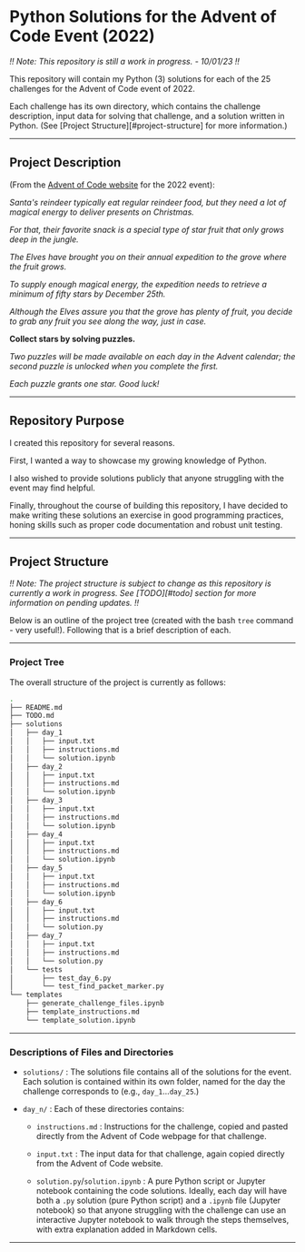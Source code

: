 # Python Solutions for the Advent of Code Event (2022)

*!! Note: This repository is still a work in progress. - 10/01/23 !!*

This repository will contain my Python (3) solutions for each of the 25 challenges for the Advent of Code event of 2022.

Each challenge has its own directory, which contains the challenge description, input data for solving that challenge, and a solution written in Python.
(See [Project Structure][#project-structure] for more information.)

---

## Project Description 

(From the [Advent of Code website](https://adventofcode.com/day/1/) for the 2022 event):

*Santa's reindeer typically eat regular reindeer food, but they need a lot of magical energy to deliver presents on Christmas.*

*For that, their favorite snack is a special type of star fruit that only grows deep in the jungle.*

*The Elves have brought you on their annual expedition to the grove where the fruit grows.*

*To supply enough magical energy, the expedition needs to retrieve a minimum of fifty stars by December 25th.*

*Although the Elves assure you that the grove has plenty of fruit, you decide to grab any fruit you see along the way, just in case.*

**Collect stars by solving puzzles.**

*Two puzzles will be made available on each day in the Advent calendar; the second puzzle is unlocked when you complete the first.*

*Each puzzle grants one star. Good luck!*

---

## Repository Purpose

I created this repository for several reasons.

First, I wanted a way to showcase my growing knowledge of Python. 

I also wished to provide solutions publicly that anyone struggling with the event may find helpful. 

Finally, throughout the course of building this repository, I have decided to make writing these solutions an exercise in good programming practices, honing skills such as proper code documentation and robust unit testing.

---

## Project Structure

*!! Note: The project structure is subject to change as this repository is currently a work in progress. See [TODO][#todo] section for more information on pending updates. !!*

Below is an outline of the project tree (created with the bash `tree` command - very useful!). Following that is a brief description of each.

---

### Project Tree

The overall structure of the project is currently as follows:

```sh
.
├── README.md
├── TODO.md
├── solutions
│   ├── day_1
│   │   ├── input.txt
│   │   ├── instructions.md
│   │   └── solution.ipynb
│   ├── day_2
│   │   ├── input.txt
│   │   ├── instructions.md
│   │   └── solution.ipynb
│   ├── day_3
│   │   ├── input.txt
│   │   ├── instructions.md
│   │   └── solution.ipynb
│   ├── day_4
│   │   ├── input.txt
│   │   ├── instructions.md
│   │   └── solution.ipynb
│   ├── day_5
│   │   ├── input.txt
│   │   ├── instructions.md
│   │   └── solution.ipynb
│   ├── day_6
│   │   ├── input.txt
│   │   ├── instructions.md
│   │   └── solution.py
│   ├── day_7
│   │   ├── input.txt
│   │   ├── instructions.md
│   │   └── solution.py
│   └── tests
│       ├── test_day_6.py
│       └── test_find_packet_marker.py
└── templates
    ├── generate_challenge_files.ipynb
    ├── template_instructions.md
    └── template_solution.ipynb
```

---

### Descriptions of Files and Directories

- `solutions/` : The solutions file contains all of the solutions for the event. Each solution is contained within its own folder, named for the day the challenge corresponds to (e.g., `day_1`...`day_25`.)

- `day_n/` : Each of these directories contains:

  - `instructions.md` : Instructions for the challenge, copied and pasted directly from the Advent of Code webpage for that challenge.

  - `input.txt` : The input data for that challenge, again copied directly from the Advent of Code website.

  - `solution.py`/`solution.ipynb` : A pure Python script or Jupyter notebook containing the code solutions. Ideally, each day will have both a `.py` solution (pure Python script) and a `.ipynb` file (Jupyter notebook) so that anyone struggling with the challenge can use an interactive Jupyter notebook to walk through the steps themselves, with extra explanation added in Markdown cells.

---
